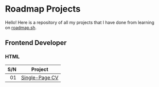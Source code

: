 # Roadmap Projects
Hello! Here is a repository of all my projects that I have done from learning on [roadmap.sh](roadmap.sh).

## Frontend Developer
### HTML
| S/N | Project |
|-:|:-:|
| 01 | [Single-Page CV](https://github.com/manicmacho/roadmap-projects/blob/19b64dd3cedac1ee895a8c43456c24f6d253e900/frontend/01-single-page-cv.htm) |
